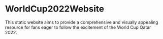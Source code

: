 # WorldCup2022Website
This static website aims to provide a comprehensive and visually appealing resource for fans eager to follow the excitement of the World Cup Qatar 2022.
